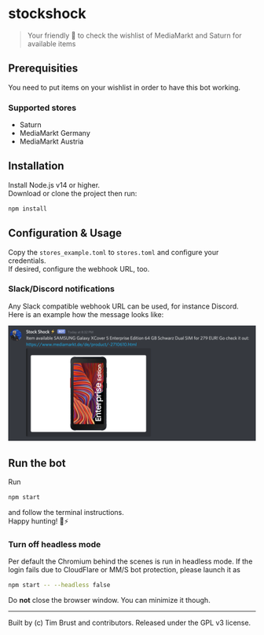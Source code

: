 # stockshock

> Your friendly 🤖 to check the wishlist of MediaMarkt and Saturn for available items

## Prerequisities

You need to put items on your wishlist in order to have this bot working.

### Supported stores

-   Saturn
-   MediaMarkt Germany
-   MediaMarkt Austria

## Installation

Install Node.js v14 or higher.  
Download or clone the project then run:

```sh
npm install
```

## Configuration & Usage

Copy the `stores_example.toml` to `stores.toml` and configure your credentials.  
If desired, configure the webhook URL, too.

### Slack/Discord notifications

Any Slack compatible webhook URL can be used, for instance Discord.  
Here is an example how the message looks like:

![Discord Notification](docs/stockshock-discord-notification.png)

## Run the bot

Run

```sh
npm start
```

and follow the terminal instructions.  
Happy hunting! 🏹⚡️

### Turn off headless mode

Per default the Chromium behind the scenes is run in headless mode. If the login fails due to CloudFlare or MM/S bot protection, please launch it as

```sh
npm start -- --headless false
```

Do **not** close the browser window. You can minimize it though.

---

Built by (c) Tim Brust and contributors. Released under the GPL v3 license.
